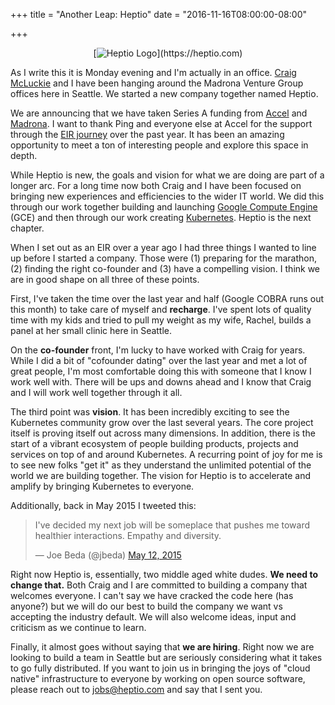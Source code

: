 +++
title = "Another Leap: Heptio"
date = "2016-11-16T08:00:00-08:00"

+++

<center>[<img src="/images/heptio-logo.png" alt="Heptio Logo" srcset="/images/heptio-logo@2x.png 2x, /images/heptio-logo@3x.png 3x">](https://heptio.com)</center>

As I write this it is Monday evening and I'm actually in an office.  [Craig McLuckie](https://twitter.com/cmcluck) and I have been hanging around the Madrona Venture Group offices here in Seattle.  We started a new company together named Heptio.

We are announcing that we have taken Series A funding from [Accel](http://www.accel.com/) and [Madrona](http://www.madrona.com/).  I want to thank Ping and everyone else at Accel for the support through the [EIR journey](https://www.eightypercent.net/post/eir-at-accel.html) over the past year.  It has been an amazing opportunity to meet a ton of interesting people and explore this space in depth.

While Heptio is new, the goals and vision for what we are doing are part of a longer arc.  For a long time now both Craig and I have been focused on bringing new experiences and efficiencies to the wider IT world.  We did this through our work together building and launching [Google Compute Engine](https://cloud.google.com/compute/) (GCE) and then through our work creating [Kubernetes](http://kubernetes.io/).  Heptio is the next chapter.

When I set out as an EIR over a year ago I had three things I wanted to line up before I started a company.  Those were (1) preparing for the marathon, (2) finding the right co-founder and (3) have a compelling vision.  I think we are in good shape on all three of these points.  

First, I've taken the time over the last year and half (Google COBRA runs out this month) to take care of myself and **recharge**.  I've spent lots of quality time with my kids and tried to pull my weight as my wife, Rachel, builds a panel at her small clinic here in Seattle.

On the **co-founder** front, I'm lucky to have worked with Craig for years.  While I did a bit of "cofounder dating" over the last year and met a lot of great people, I'm most comfortable doing this with someone that I know I work well with.  There will be ups and downs ahead and I know that Craig and I will work well together through it all.

The third point was **vision**. It has been incredibly exciting to see the Kubernetes community grow over the last several years.  The core project itself is proving itself out across many dimensions.  In addition, there is the start of a vibrant ecosystem of people building products, projects and services on top of and around Kubernetes.  A recurring point of joy for me is to see new folks "get it" as they understand the unlimited potential of the world we are building together.  The vision for Heptio is to accelerate and amplify by bringing Kubernetes to everyone.

Additionally, back in May 2015 I tweeted this:

<blockquote class="twitter-tweet" data-lang="en"><p lang="en" dir="ltr">I&#39;ve decided my next job will be someplace that pushes me toward healthier interactions. Empathy and diversity.</p>&mdash; Joe Beda (@jbeda) <a href="https://twitter.com/jbeda/status/597948232476397568">May 12, 2015</a></blockquote>
<script async src="//platform.twitter.com/widgets.js" charset="utf-8"></script>

Right now Heptio is, essentially, two middle aged white dudes.  **We need to change that.**  Both Craig and I are committed to building a company that welcomes everyone.  I can't say we have cracked the code here (has anyone?) but we will do our best to build the company we want vs accepting the industry default.  We will also welcome ideas, input and criticism as we continue to learn.

Finally, it almost goes without saying that **we are hiring**.  Right now we are looking to build a team in Seattle but are seriously considering what it takes to go fully distributed.  If you want to join us in bringing the joys of "cloud native" infrastructure to everyone by working on open source software, please reach out to <a href="mailto:jobs@heptio.com">jobs@heptio.com</a> and say that I sent you.
